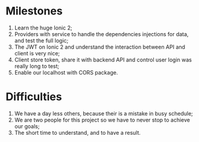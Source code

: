 Milestones
==========

1. Learn the huge Ionic 2;
2. Providers with service to handle the dependencies injections for data, and test the full logic;
3. The JWT on Ionic 2 and understand the interaction between API and client is very nice;
4. Client store token, share it with backend API and control user login was really long to test;
4. Enable our localhost with CORS package.

Difficulties
=============

1. We have a day less others, because their is a mistake in busy schedule;
2. We are two people for this project so we have to never stop to achieve our goals;
3. The short time to understand, and to have a result.

